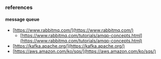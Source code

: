


### references

#### message queue
 - [https://www.rabbitmq.com/](https://www.rabbitmq.com/)
   - [https://www.rabbitmq.com/tutorials/amqp-concepts.html](https://www.rabbitmq.com/tutorials/amqp-concepts.html)
 - [https://kafka.apache.org/](https://kafka.apache.org/)
 - [https://aws.amazon.com/ko/sqs/](https://aws.amazon.com/ko/sqs/)
